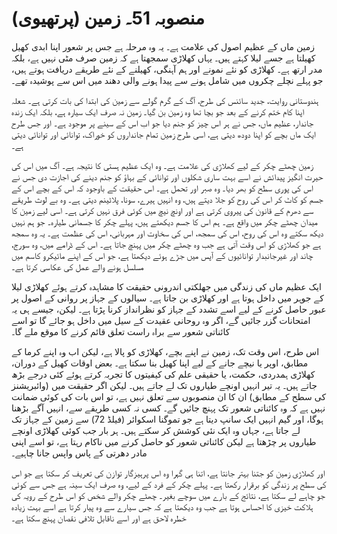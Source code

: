 # منصوبہ 51۔ زمین (پرتھیوی)

زمین ماں کے عظیم اصول کی علامت ہے۔ یہ وہ مرحلہ ہے جس پر شعور اپنا ابدی کھیل کھیلتا ہے جسے لیلا کہتے ہیں۔ یہاں کھلاڑی سمجھتا ہے کہ زمین صرف مٹی نہیں ہے، بلکہ مدر ارتھ ہے۔ کھلاڑی کو نئے نمونے اور ہم آہنگی، کھیلنے کے نئے طریقے دریافت ہوتے ہیں، جو پہلے نچلے چکروں میں شامل ہونے سے پیدا ہونے والی دھند میں اس سے پوشیدہ تھے۔

ہندوستانی روایت، جدید سائنس کی طرح، آگ کے گرم گولے سے زمین کی ابتدا کی بات کرتی ہے۔ شعلہ اپنا کام ختم کرنے کے بعد جو بچا تھا وہ زمین بن گیا۔ زمین نہ صرف ایک سیارہ ہے، بلکہ ایک زندہ جاندار، عظیم ماں، جس نے ہر اس چیز کو جنم دیا جو اب اس کے سینے پر موجود ہے۔ اور جس طرح ایک ماں بچے کو اپنا دودھ دیتی ہے، اسی طرح زمین تمام جانداروں کو خوراک، توانائی اور توانائی دیتی ہے۔

زمین چھٹے چکر کے لیے کھلاڑی کی علامت ہے۔ وہ ایک عظیم ہستی کا نتیجہ ہے۔ آگ میں اس کی حیرت انگیز پیدائش نے اسے بہت ساری شکلوں اور توانائی کے بہاؤ کو جنم دینے کی اجازت دی جس نے اس کی پوری سطح کو بھر دیا۔ وہ صبر اور تحمل ہے۔ اس حقیقت کے باوجود کہ اس کے بچے اس کے جسم کو کاٹ کر اس کی روح کو جلا دیتے ہیں، وہ انہیں ہیرے، سونا، پلاٹینم دیتی ہے۔ وہ بے لوث طریقے سے دھرم کے قانون کی پیروی کرتی ہے اور اونچ نیچ میں کوئی فرق نہیں کرتی ہے۔ اسی لیے زمین کا میدان چھٹے چکر میں واقع ہے۔ ہم اس کا جسم دیکھتے ہیں، پہلے چکر کا جسمانی طیارہ۔ جو ہم نہیں دیکھ سکتے وہ اس کی روح، اس کی سمجھ، اس کی سخاوت اور مہربانی، اس کی عظمت ہے۔ یہ وہ سمجھ ہے جو کھلاڑی کو اس وقت آتی ہے جب وہ چھٹے چکر میں پہنچ جاتا ہے۔ اس کے ڈرامے میں، وہ سورج، چاند اور غیرجانبدار توانائیوں کے آپس میں جڑے ہوئے دیکھتا ہے، جو اس کے اپنے مائیکرو کاسم میں مسلسل ہونے والے عمل کی عکاسی کرتا ہے۔

ایک عظیم ماں کی زندگی میں جھلکتی اندرونی حقیقت کا مشاہدہ کرتے ہوئے کھلاڑی لیلا کے جوہر میں داخل ہوتا ہے اور کھلاڑی بن جاتا ہے۔ سیالوں کے جہاز پر روانی کے اصول پر عبور حاصل کرنے کے لیے اسے تشدد کے جہاز کو نظرانداز کرنا پڑتا ہے۔ لیکن، جیسے ہی یہ امتحانات گزر جائیں گے، اگر وہ روحانی عقیدت کے سیل میں داخل ہو جائے گا تو اسے کائناتی شعور سے براہ راست تعلق قائم کرنے کا موقع ملے گا۔

اس طرح، اس وقت تک، زمین نے اپنے بچے، کھلاڑی کو پالا ہے، لیکن اب وہ اپنے کرما کے مطابق، اوپر یا نیچے جانے کے لیے اپنا کھیل بنا سکتا ہے۔ بعض اوقات کھیل کے دوران، کھلاڑی ہمدردی، حکمت، یا حقیقی علم کی کیفیتوں کا تجربہ کرتے ہوئے کئی درجے بڑھ جاتے ہیں۔ یہ تیر انہیں اونچے طیاروں تک لے جاتے ہیں۔ لیکن اگر حقیقت میں (وائبریشنز کی سطح کے مطابق) ان کا ان منصوبوں سے تعلق نہیں ہے، تو اس بات کی کوئی ضمانت نہیں ہے کہ وہ کائناتی شعور تک پہنچ جائیں گے۔ کسی نہ کسی طریقے سے، انہیں آگے بڑھنا ہوگا، اور گیم انہیں ایک سانپ دیتا ہے جو تموگنا اسکوائر (فیلڈ 72) سے زمین کے جہاز تک لے جاتا ہے، جہاں وہ ایک نئی کوشش کر سکتے ہیں۔ ہر بار جب کوئی کھلاڑی اونچے طیاروں پر چڑھتا ہے لیکن کائناتی شعور کو حاصل کرنے میں ناکام رہتا ہے، تو اسے اپنی مادر دھرتی کے پاس واپس جانا چاہیے۔

اور کھلاڑی زمین کو جتنا بہتر جانتا ہے، اتنا ہی گہرا وہ اس پرہیزگار توازن کی تعریف کر سکتا ہے جو اس کی سطح پر زندگی کو برقرار رکھتا ہے۔ پہلے چکر کے فرد کے لیے، وہ صرف ایک سینہ ہے جس سے کوئی جو چاہے لے سکتا ہے، نتائج کے بارے میں سوچے بغیر۔ چھٹے چکر والے شخص کو اس طرح کے رویہ کی ہلاکت خیزی کا احساس ہوتا ہے جب وہ دیکھتا ہے کہ جس سیارے سے وہ پیار کرتا ہے اسے بہت زیادہ خطرہ لاحق ہے اور اسے ناقابل تلافی نقصان پہنچ سکتا ہے۔
